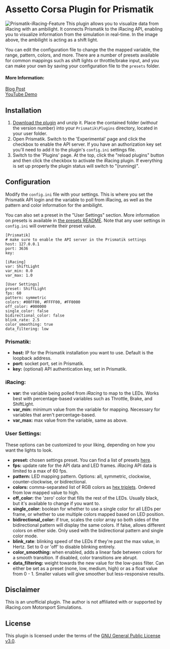 # Assetto Corsa Plugin for Prismatik
![Prismatik-iRacing-Feature](https://i.imgur.com/FN3yx5b.jpg)
This plugin allows you to visualize data from iRacing with an ambilight. It connects Prismatik to the iRacing API, enabling you to visualize information from the simulation in real-time. In the image above, the ambilight is acting as a shift light.

You can edit the configuration file to change the the mapped variable, the range, pattern, colors, and more. There are a number of presets available for common mappings such as shift lights or throttle/brake input, and you can make your own by saving your configuration file to the `presets` folder.

#### More Information:
[Blog Post](http://www.partsnotincluded.com/programming/iracing-plugin-for-prismatik)\
[YouTube Demo](https://www.youtube.com/watch?v=3TQP2Cu5w0k)

## Installation
1. [Download the plugin](../../releases/latest) and unzip it. Place the contained folder (*without* the version number) into your `Prismatik\Plugins` directory, located in your user folder.
2. Open Prismatik. Switch to the 'Experimental' page and click the checkbox to enable the API server. If you have an authorization key set you'll need to add it to the plugin's `config.ini` settings file.
3. Switch to the 'Plugins' page. At the top, click the "reload plugins" button and then click the checkbox to activate the iRacing plugin. If everything is set up properly the plugin status will switch to "(running)".

## Configuration
Modify the `config.ini` file with your settings. This is where you set the Prismatik API login and the variable to poll from iRacing, as well as the pattern and color information for the ambilight.

You can also set a preset in the "User Settings" section. More information on presets is available in [the presets README](presets/README.md). Note that any user settings in `config.ini` will overwrite their preset value.

```
[Prismatik]
# make sure to enable the API server in the Prismatik settings
host: 127.0.0.1
port: 3636
key:

[iRacing]
var: ShiftLight
var_min: 0.0
var_max: 1.0

[User Settings]
preset: ShiftLight
fps: 60
pattern: symmetric
colors: #00FF00, #FFFF00, #FF0000
off_color: #000000
single_color: false
bidirectional_color: false
blink_rate: 2.5
color_smoothing: true
data_filtering: low
```

### Prismatik:
* **host:** IP for the Prismatik installation you want to use. Default is the loopback address.
* **port:** socket port, set in Prismatik.
* **key:** (optional) API authentication key, set in Prismatik.

### iRacing:
* **var:** the variable being polled from *iRacing* to map to the LEDs. Works best with percentage-based variables such as Throttle, Brake, and ShiftLight.
* **var_min:** minimum value from the variable for mapping. Necessary for variables that aren't percentage-based.
* **var_max:** max value from the variable, same as above.

### User Settings:
These options can be customized to your liking, depending on how you want the lights to look.
* **preset:** chosen settings preset. You can find a list of presets [here](presets.md).
* **fps:** update rate for the API data and LED frames. *iRacing* API data is limited to a max of 60 fps.
* **pattern:** LED mapping pattern. Options: all, symmetric, clockwise, counter-clockwise, or bidirectional.
* **colors:** comma-separated list of RGB colors as [hex triplets](https://en.wikipedia.org/wiki/Web_colors#Hex_triplet). Ordered from low mapped value to high.
* **off_color:** the 'zero' color that fills the rest of the LEDs. Usually black, but it's available to change if you want to.
* **single_color:** boolean for whether to use a single color for all LEDs per frame, or whether to use multiple colors mapped based on LED position.
* **bidirectional_color:** if true, scales the color array so both sides of the bidirectional pattern will display the same colors. If false, allows different colors on either side. Only used with the bidirectional pattern and single color mode.
* **blink_rate**: blinking speed of the LEDs if they're past the max value, in Hertz. Set to 0 or 'off' to disable blinking entirely.
* **color_smoothing:** when enabled, adds a linear fade between colors for a smooth transition. If disabled, color transitions are abrupt.
* **data_filtering:** weight towards the new value for the low-pass filter. Can either be set as a preset (none, low, medium, high) or as a float value from 0 - 1. Smaller values will give smoother but less-responsive results.

## Disclaimer
This is an unofficial plugin. The author is not affiliated with or supported by iRacing.com Motorsport Simulations.

## License
This plugin is licensed under the terms of the [GNU General Public License v3.0](https://www.gnu.org/licenses/gpl-3.0.en.html).
